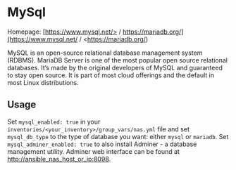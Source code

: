# MySql

Homepage: [https://www.mysql.net/> / <https://mariadb.org/](https://www.mysql.net/> / <https://mariadb.org/)

MySQL is an open-source relational database management system (RDBMS).
MariaDB Server is one of the most popular open source relational databases. It’s made by the original developers of MySQL and guaranteed to stay open source. It is part of most cloud offerings and the default in most Linux distributions.

## Usage

Set `mysql_enabled: true` in your `inventories/<your_inventory>/group_vars/nas.yml` file and set `mysql_db_type` to the type of database you want: either `mysql` or `mariadb`.
Set `mysql_adminer_enabled: true` to also install Adminer - a database management utility. Adminer web interface can be found at [http://ansible_nas_host_or_ip:8098](http://ansible_nas_host_or_ip:8098).
